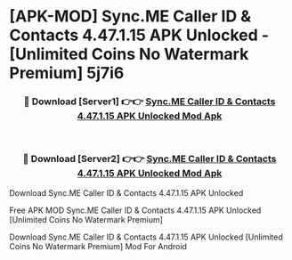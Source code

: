 # [APK-MOD] Sync.ME  Caller ID & Contacts 4.47.1.15 APK Unlocked - [Unlimited Coins No Watermark Premium] 5j7i6



<div align="center">
<h3>🔴 Download [Server1] 👉👉 <a href="https://momento.my/?title=Sync.ME__Caller_ID_&_Contacts_4.47.1.15_APK_Unlocked">Sync.ME  Caller ID & Contacts 4.47.1.15 APK Unlocked Mod Apk</a></h3><br>

<h3>🔴 Download [Server2] 👉👉 <a href="https://momento.my/?title=Sync.ME__Caller_ID_&_Contacts_4.47.1.15_APK_Unlocked">Sync.ME  Caller ID & Contacts 4.47.1.15 APK Unlocked Mod Apk</a></h3>
</div>



Download Sync.ME  Caller ID & Contacts 4.47.1.15 APK Unlocked 

Free APK MOD Sync.ME  Caller ID & Contacts 4.47.1.15 APK Unlocked [Unlimited Coins No Watermark Premium]

Download Sync.ME  Caller ID & Contacts 4.47.1.15 APK Unlocked [Unlimited Coins No Watermark Premium] Mod For Android
